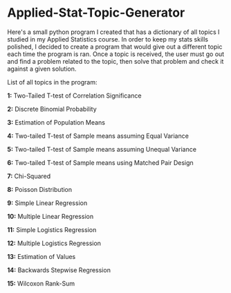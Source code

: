 # Applied-Stat-Topic-Generator

Here's a small python program I created that has a dictionary of all topics I studied in my Applied Statistics course. In order to keep my stats skills polished, I decided to create a program that would give out a different topic each time the program is ran. Once a topic is received, the user must go out and find a problem related to the topic, then solve that problem and check it against a given solution. 

List of all topics in the program:

**1:** Two-Tailed T-test of Correlation Significance 

**2:**  Discrete Binomial Probability 

**3:**  Estimation of Population Means 

**4:**  Two-tailed T-test of Sample means assuming Equal Variance 

**5:**  Two-tailed T-test of Sample means assuming Unequal Variance 

**6:**  Two-tailed T-test of Sample means using Matched Pair Design 

**7:**  Chi-Squared 

**8:**  Poisson Distribution 

**9:**  Simple Linear Regression 

**10:** Multiple Linear Regression 

**11:**  Simple Logistics Regression 

**12:**  Multiple Logistics Regression 

**13:**  Estimation of Values 

**14:**  Backwards Stepwise Regression 

**15:**  Wilcoxon Rank-Sum
